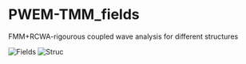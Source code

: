 # PWEM-TMM_fields
FMM+RCWA-rigourous coupled wave analysis for different structures


![Fields](https://github.com/issahi62/PWEM-TMM_fields/blob/master/Triangle_FMM.png)
![Struc](https://github.com/issahi62/PWEM-TMM_fields/blob/master/rign_stru.png)
